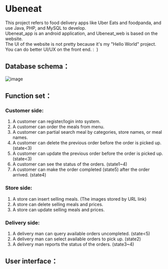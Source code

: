 # Ubeneat

This project refers to food delivery apps like Uber Eats and foodpanda, and use Java, PHP, and MySQL to develop.  
Ubeneat_app is an android application, and Ubeneat_web is based on the website.  
The UI of the website is not pretty because it's my "Hello World" project.
You can do better UI/UX on the front end. :&nbsp; )

## Database schema：
![image](https://github.com/benntust/Ubeneat/blob/master/schema.jpg)

## Function set：  
### Customer side:
1.  A customer can register/login into system.  
2.  A customer can order the meals from menu.  
3. A customer can partial search meal by categories, store names, or meal names.  
4. A customer can delete the previous order before the order is picked up. (state<3)  
5. A customer can update the previous order before the order is picked up. (state<3)  
6. A customer can see the status of the orders. (state1~4)  
7. A customer can make the order completed (state5) after the order arrived. (state4)  
### Store side:  
1. A store can insert selling meals. (The images stored by URL link)  
2. A store can delete selling meals and prices.  
3. A store can update selling meals and prices.  
### Delivery side:  
1. A delivery man can query available orders uncompleted. (state<5)  
2. A delivery man can select available orders to pick up. (state2)  
3. A delivery man reports the status of the orders. (state3~4) 
## User interface： 
